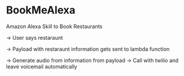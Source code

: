 # BookMeAlexa
Amazon Alexa Skill to Book Restaurants 


-> User says restaraunt

-> Payload with restaraunt information gets sent to lambda function

-> Generate audio from information from payload -> Call with twilio and leave voicemail automatically